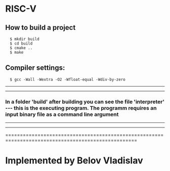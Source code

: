 # RISC-V
## How to build a project
```
  $ mkdir build
  $ cd build
  $ cmake ..
  $ make
```
## Compiler settings:
```
  $ gcc -Wall -Wextra -O2 -Wfloat-equal -Wdiv-by-zero
```
---
---
### In a folder 'build' after building you can see the file 'interpreter' --- this is the executing program. The programm requires an input binary file as a command line argument
---
---
===================================================================================================
# Implemented by Belov Vladislav
 